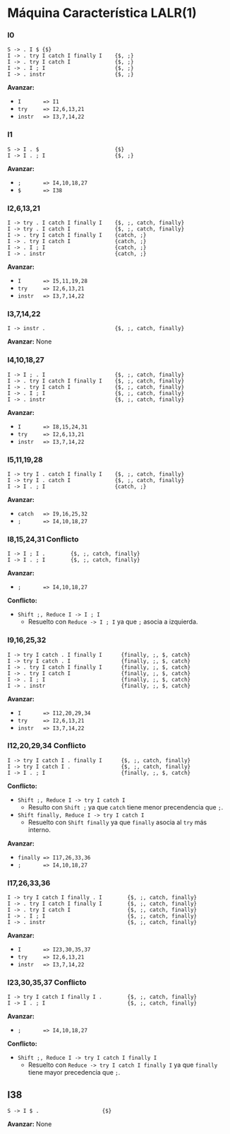 # Máquina Característica LALR(1)

### **I0**
```
S -> . I $ {$}
I -> . try I catch I finally I    {$, ;}
I -> . try I catch I              {$, ;}
I -> . I ; I                      {$, ;}
I -> . instr                      {$, ;}
```

**Avanzar:**
* `I       => I1`
* `try     => I2,6,13,21`
* `instr   => I3,7,14,22`

### **I1**
```
S -> I . $                        {$}
I -> I . ; I                      {$, ;}
```

**Avanzar:**
* `;       => I4,10,18,27`
* `$       => I38`

### **I2,6,13,21**
```
I -> try . I catch I finally I    {$, ;, catch, finally}
I -> try . I catch I              {$, ;, catch, finally}
I -> . try I catch I finally I    {catch, ;}
I -> . try I catch I              {catch, ;}
I -> . I ; I                      {catch, ;}
I -> . instr                      {catch, ;}
```

**Avanzar:**
* `I       => I5,11,19,28`
* `try     => I2,6,13,21`
* `instr   => I3,7,14,22`

### **I3,7,14,22**
```
I -> instr .                      {$, ;, catch, finally}
```

**Avanzar:**
None

### **I4,10,18,27**
```
I -> I ; . I                      {$, ;, catch, finally}
I -> . try I catch I finally I    {$, ;, catch, finally}
I -> . try I catch I              {$, ;, catch, finally}
I -> . I ; I                      {$, ;, catch, finally}
I -> . instr                      {$, ;, catch, finally}
```

**Avanzar:**
* `I       => I8,15,24,31`
* `try     => I2,6,13,21`
* `instr   => I3,7,14,22`

### **I5,11,19,28**
```
I -> try I . catch I finally I    {$, ;, catch, finally}
I -> try I . catch I              {$, ;, catch, finally}
I -> I . ; I                      {catch, ;}
```

**Avanzar:**
* `catch   => I9,16,25,32`
* `;       => I4,10,18,27`

### **I8,15,24,31** **Conflicto**
```
I -> I ; I .        {$, ;, catch, finally}
I -> I . ; I        {$, ;, catch, finally}
```

**Avanzar:**
* `;       => I4,10,18,27`

**Conflicto:**
- `Shift ;, Reduce I -> I ; I`
  * Resuelto con `Reduce -> I ; I` ya que `;` asocia a izquierda.


### **I9,16,25,32**
```
I -> try I catch . I finally I      {finally, ;, $, catch}
I -> try I catch . I                {finally, ;, $, catch}
I -> . try I catch I finally I      {finally, ;, $, catch}
I -> . try I catch I                {finally, ;, $, catch}
I -> . I ; I                        {finally, ;, $, catch}
I -> . instr                        {finally, ;, $, catch}
```

**Avanzar:**
* `I       => I12,20,29,34`
* `try     => I2,6,13,21`
* `instr   => I3,7,14,22`

### **I12,20,29,34** **Conflicto**
```
I -> try I catch I . finally I      {$, ;, catch, finally}
I -> try I catch I .                {$, ;, catch, finally}
I -> I . ; I                        {finally, ;, $, catch}
```

**Conflicto:**
- `Shift ;, Reduce I -> try I catch I`
  * Resulto con `Shift ;` ya que `catch` tiene menor precendencia que `;`.
- `Shift finally, Reduce I -> try I catch I`
  * Resuelto con `Shift finally` ya que `finally` asocia al `try` más interno.

**Avanzar:**
* `finally => I17,26,33,36`
* `;       => I4,10,18,27`

### **I17,26,33,36**
```
I -> try I catch I finally . I        {$, ;, catch, finally}
I -> . try I catch I finally I        {$, ;, catch, finally}
I -> . try I catch I                  {$, ;, catch, finally}
I -> . I ; I                          {$, ;, catch, finally}
I -> . instr                          {$, ;, catch, finally}
```

**Avanzar:**
* `I       => I23,30,35,37`
* `try     => I2,6,13,21`
* `instr   => I3,7,14,22`

### **I23,30,35,37** **Conflicto**
```
I -> try I catch I finally I .        {$, ;, catch, finally}
I -> I . ; I                          {$, ;, catch, finally}
```

**Avanzar:**
* `;       => I4,10,18,27`

**Conflicto:**
- `Shift ;, Reduce I -> try I catch I finally I`
  * Resuelto con `Reduce -> try I catch I finally I` ya que `finally` tiene mayor precedencia que `;`.

## **I38**
```
S -> I $ .                    {$}
```

**Avanzar:**
None
